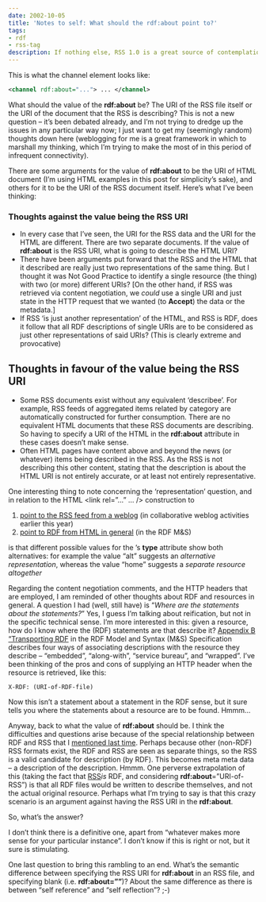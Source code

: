 ```yaml
---
date: 2002-10-05
title: 'Notes to self: What should the rdf:about point to?'
tags:
- rdf
- rss-tag
description: If nothing else, RSS 1.0 is a great source of contemplation and wondering. This morning, I’ve been considering the thoughts surrounding the rdf:about attribute in the channel element.
---
```


This is what the channel element looks like:

```xml
<channel rdf:about="..."> ... </channel>
```

What should the value of the **rdf:about** be? The URI of the RSS file itself or the URI of the document that the RSS is describing? This is not a new question – it’s been debated already, and I’m not trying to dredge up the issues in any particular way now; I just want to get my (seemingly random) thoughts down here (weblogging for me is a great framework in which to marshall my thinking, which I’m trying to make the most of in this period of infrequent connectivity).

There are some arguments for the value of **rdf:about** to be the URI of HTML document (I’m using HTML examples in this post for simplicity’s sake), and others for it to be the URI of the RSS document itself. Here’s what I’ve been thinking:

### Thoughts against the value being the RSS URI

- In every case that I’ve seen, the URI for the RSS data and the URI for the HTML are different. There are two separate documents. If the value of **rdf:about** is the RSS URI, what is going to describe the HTML URI?
- There have been arguments put forward that the RSS and the HTML that it described are really just two representations of the same thing. But I thought it was Not Good Practice to identify a single resource (the thing) with two (or more) different URIs? [On the other hand, if RSS was retrieved via content negotiation, we *could* use a single URI and just state in the HTTP request that we wanted (to **Accept**) the data or the metadata.]
- If RSS ‘is just another representation’ of the HTML, and RSS is RDF, does it follow that all RDF descriptions of single URIs are to be considered as just other representations of said URIs? (This is clearly extreme and provocative)

## Thoughts in favour of the value being the RSS URI

- Some RSS documents exist without any equivalent ‘describee’. For example, RSS feeds of aggregated items related by category are automatically constructed for further consumption. There are no equivalent HTML documents that these RSS documents are describing. So having to specify a URI of the HTML in the **rdf:about** attribute in these cases doesn’t make sense.
- Often HTML pages have content above and beyond the news (or whatever) items being described in the RSS. As the RSS is not describing this other content, stating that the description is about the HTML URI is not entirely accurate, or at least not entirely representative.

One interesting thing to note concerning the ‘representation’ question, and in relation to the HTML <link rel=”…” … /> construction to

1. [point to the RSS feed from a weblog](../../2002/Jun/03#newlinks) (in collaborative weblog activities earlier this year)
2. [point to RDF from HTML in general](http://www.w3.org/TR/1999/REC-rdf-syntax-19990222/) (in the RDF M&S)

is that different possible values for the <link>’s **type** attribute show both alternatives: for example the value “alt” suggests an *alternative representation*, whereas the value “home” suggests a *separate resource altogether*

Regarding the content negotiation comments, and the HTTP headers that are employed, I am reminded of other thoughts about RDF and resources in general. A question I had (well, still have) is “*Where are the statements about the statements?*” Yes, I guess I’m talking about reification, but not in the specific technical sense. I’m more interested in this: given a resource, how do I know where the (RDF) statements are that describe it? [Appendix B “Transporting RDF](http://www.w3.org/TR/1999/REC-rdf-syntax-19990222/#transport) in the RDF Model and Syntax (M&S) Specification describes four ways of associating descriptions with the resource they describe – “embedded”, “along-with”, “service bureau”, and “wrapped”. I’ve been thinking of the pros and cons of supplying an HTTP header when the resource is retrieved, like this:

```text
X-RDF: (URI-of-RDF-file)
```

Now this isn’t a statement about a statement in the RDF sense, but it sure tells you where the statements about a resource are to be found. Hmmm…

Anyway, back to what the value of **rdf:about** should be. I think the difficulties and questions arise because of the special relationship between RDF and RSS that I [mentioned last time](../../2002/Oct/02#tech/rss/significance). Perhaps because other (non-RDF) RSS formats exist, the RDF and RSS are seen as separate things, so the RSS is a valid candidate for description (by RDF). This becomes meta meta data – a description of the description. Hmmm. One perverse extrapolation of this (taking the fact that [RSS](http://www.purl.org/rss/1.0/ "RSS (RDF Site Summary)")*is* RDF, and considering **rdf:about**=”URI-of-RSS”) is that all RDF files would be written to describe themselves, and not the actual original resource. Perhaps what I’m trying to say is that this crazy scenario is an argument against having the RSS URI in the **rdf:about**.

So, what’s the answer?

I don’t think there is a definitive one, apart from “whatever makes more sense for your particular instance”. I don’t know if this is right or not, but it sure is stimulating.

One last question to bring this rambling to an end. What’s the semantic difference between specifying the RSS URI for **rdf:about** in an RSS file, and specifying blank (i.e. **rdf:about=””**)? About the same difference as there is between “self reference” and “self reflection”? ;-)
